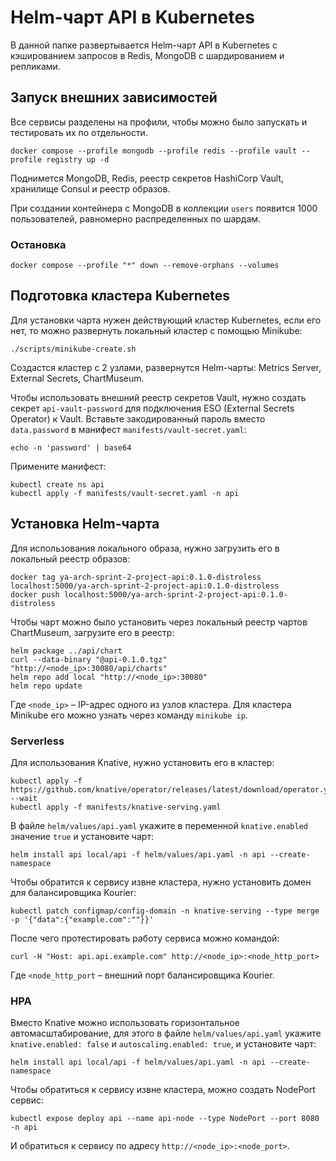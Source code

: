 # Helm-чарт API в Kubernetes

В данной папке развертывается Helm-чарт API в Kubernetes с кэшированием запросов в Redis, MongoDB с шардированием и
репликами.

## Запуск внешних зависимостей

Все сервисы разделены на профили, чтобы можно было запускать и тестировать их по отдельности.

```shell
docker compose --profile mongodb --profile redis --profile vault --profile registry up -d
```

Поднимется MongoDB, Redis, реестр секретов HashiCorp Vault, хранилище Consul и реестр образов.

При создании контейнера с MongoDB в коллекции `users` появится 1000 пользователей, равномерно распределенных по шардам.

### Остановка

```shell
docker compose --profile "*" down --remove-orphans --volumes
```

## Подготовка кластера Kubernetes

Для установки чарта нужен действующий кластер Kubernetes, если его нет, то можно развернуть локальный кластер с помощью
Minikube:

```shell
./scripts/minikube-create.sh
```

Создастся кластер с 2 узлами, развернутся Helm-чарты: Metrics Server, External Secrets, ChartMuseum.

Чтобы использовать внешний реестр секретов Vault, нужно создать секрет `api-vault-password` для подключения
ESO (External Secrets Operator) к Vault.
Вставьте закодированный пароль вместо `data.password` в манифест `manifests/vault-secret.yaml`:

```shell
echo -n 'password' | base64
```

Примените манифест:

```shell
kubectl create ns api
kubectl apply -f manifests/vault-secret.yaml -n api
```

## Установка Helm-чарта

Для использования локального образа, нужно загрузить его в локальный реестр образов:

```shell
docker tag ya-arch-sprint-2-project-api:0.1.0-distroless localhost:5000/ya-arch-sprint-2-project-api:0.1.0-distroless
docker push localhost:5000/ya-arch-sprint-2-project-api:0.1.0-distroless
```

Чтобы чарт можно было установить через локальный реестр чартов ChartMuseum, загрузите его в реестр:

```shell
helm package ../api/chart
curl --data-binary "@api-0.1.0.tgz" "http://<node_ip>:30080/api/charts"
helm repo add local "http://<node_ip>:30080"
helm repo update
```

Где `<node_ip>` – IP-адрес одного из узлов кластера. Для кластера Minikube его можно узнать через команду `minikube ip`.

### Serverless

Для использования Knative, нужно установить его в кластер:

```shell
kubectl apply -f https://github.com/knative/operator/releases/latest/download/operator.yaml --wait
kubectl apply -f manifests/knative-serving.yaml
```

В файле `helm/values/api.yaml` укажите в переменной `knative.enabled` значение `true` и установите чарт:

```shell
helm install api local/api -f helm/values/api.yaml -n api --create-namespace
```

Чтобы обратится к сервису извне кластера, нужно установить домен для балансировщика Kourier:

```shell
kubectl patch configmap/config-domain -n knative-serving --type merge -p '{"data":{"example.com":""}}'
```

После чего протестировать работу сервиса можно командой:

```shell
curl -H "Host: api.api.example.com" http://<node_ip>:<node_http_port>
```

Где `<node_http_port` – внешний порт балансировщика Kourier.

### HPA

Вместо Knative можно использовать горизонтальное автомасштабирование, для этого в файле `helm/values/api.yaml` укажите
`knative.enabled: false` и `autoscaling.enabled: true`, и установите чарт:

```shell
helm install api local/api -f helm/values/api.yaml -n api --create-namespace
```

Чтобы обратиться к сервису извне кластера, можно создать NodePort сервис:

```shell
kubectl expose deploy api --name api-node --type NodePort --port 8080 -n api
```

И обратиться к сервису по адресу `http://<node_ip>:<node_port>`.
